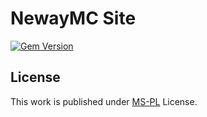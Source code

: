 # NewayMC Site

[![Gem Version](https://img.shields.io/gem/v/jekyll-theme-chirpy)][gem]&nbsp;

## License

This work is published under [MS-PL][mit] License.

[gem]: https://rubygems.org/gems/jekyll-theme-chirpy
[chirpy]: https://github.com/cotes2020/jekyll-theme-chirpy/
[CD]: https://en.wikipedia.org/wiki/Continuous_deployment
[mit]: https://github.com/nwboog55/nwboog55.github.io/blob/main/LICENSE
